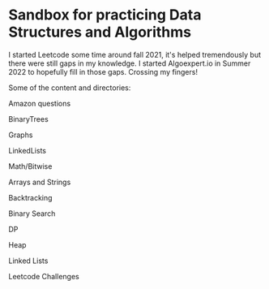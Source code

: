 # Sandbox for practicing Data Structures and Algorithms
I started Leetcode some time around fall 2021, it's helped tremendously but there were
still gaps in my knowledge. I started Algoexpert.io in Summer 2022 to hopefully fill in
those gaps. Crossing my fingers!

Some of the content and directories:

Amazon questions

BinaryTrees

Graphs

LinkedLists

Math/Bitwise

Arrays and Strings

Backtracking

Binary Search

DP

Heap

Linked Lists

Leetcode Challenges
